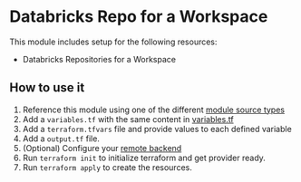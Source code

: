# Databricks Repo for a Workspace

This module includes setup for the following resources:
* Databricks Repositories for a Workspace

## How to use it
1. Reference this module using one of the different [module source types](https://developer.hashicorp.com/terraform/language/modules/sources)
2. Add a `variables.tf` with the same content in [variables.tf](variables.tf)
3. Add a `terraform.tfvars` file and provide values to each defined variable
4. Add a `output.tf` file.
5. (Optional) Configure your [remote backend](https://developer.hashicorp.com/terraform/language/settings/backends/azurerm)
6. Run `terraform init` to initialize terraform and get provider ready.
7. Run `terraform apply` to create the resources.

